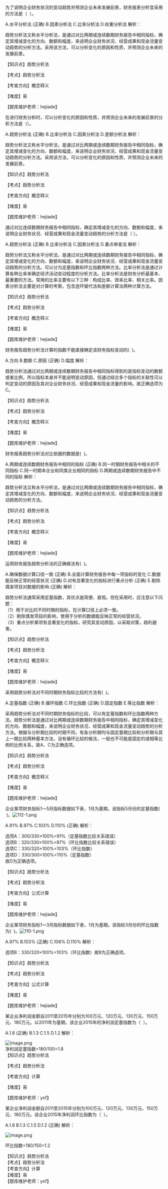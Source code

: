 <p>为了说明企业财务状况的变动趋势并预测企业未来发展前景，财务报表分析宜采用的方法是（ &nbsp;）。</p>
A.水平分析法  (正确)
B.因素分析法
C.比率分析法
D.权重分析法
解析：<p>趋势分析法又称水平分析法，是通过对比两期或连续数期财务报告中相同指标，确定其增减变化的方向、数额和幅度，来说明企业财务状况、经营成果和现金流量变动趋势的分析方法。采用该方法，可以分析变化的原因和性质，并预测企业未来的发展前景。</p><p>【知识点】趋势分析法</p><p>【考点】趋势分析法</p><p>【考查方向】概念释义</p><p>【难度】易</p><p>【题库维护老师：hejiade】</p>
<p>在进行财务分析时，可以分析变化的原因和性质，并预测企业未来的发展前景的分析方法是（）。</p>
A.趋势分析法  (正确)
B.比率分析法
C.因素分析法
D.差额分析法
解析：<p>趋势分析法又称水平分析法，是通过对比两期或连续数期财务报告中相同指标，确定其增减变化的方向、数额和幅度，来说明企业财务状况、经营成果和现金流量变动趋势的分析方法。采用该方法，可以分析变化的原因和性质，并预测企业未来的发展前景。</p><p>【知识点】趋势分析法</p><p>【考点】趋势分析法</p><p>【考查方向】概念释义</p><p>【难度】易</p><p>【题库维护老师：hejiade】</p>
<p>通过对比连续数期财务报告中相同指标，确定其增减变化的方向、数额和幅度，来说明企业财务状况、经营成果和现金流量变动趋势的分析方法是（ ）。</p>
A.趋势分析法  (正确)
B.比率分析法
C.因素分析法
D.重点审查法
解析：<p>趋势分析法又称水平分析法，是通过对比两期或连续数期财务报告中相同指标，确定其增减变化的方向、数额和幅度，来说明企业财务状况、经营成果和现金流量变动趋势的分析方法。可以分为定基指数和环比指数两种方法。比率分析法是通过计算各种比率来确定经济活动变动程度的分析方法。比率分析法是财务分析最基本、最重要的方法。常用的比率主要有以下三种：构成比率、效率比率、相关比率。因素分析法主要是对计算的考察，包含连环替代法和差额计算法两种计算方法。</p><p>【知识点】趋势分析法</p><p>【考点】趋势分析法</p><p>【考查方向】概念释义</p><p>【难度】易</p><p>【题库维护老师：hejiade】</p>
<p>财务报告趋势分析法计算的指数不能直接确定该财务指标变动的( &nbsp;)。</p>
A.方向
B.数额
C.原因  (正确)
D.幅度
解析：<p>趋势分析法通过对比两期或连续数期财务报告中相同指标得到的是指标变动的数额或者比例，所以指标本身并不能说明变动原因，但通过结合多个指标的关联性可以判定变动的原因及其对企业财务状况、经营成果和现金流量的影响。故正确选项为C。</p><p>【知识点】趋势分析法</p><p>【考点】趋势分析法</p><p>【考查方向】概念释义</p><p>【难度】易</p><p>【题库维护老师：hejiade】</p>
<p>财务报表趋势分析法对比依据的数据是( &nbsp;)。</p>
A.两期或连续数期财务报告中相同的指标  (正确)
B.同一时期财务报告中相关的不同指标
C.同一时期本企业和同类企业相同的指标
D.两期或连续数期财务报告中不同的指标
解析：<p>趋势分析法又称水平分析法，是通过对比两期或连续数期财务报告中相同指标，确定其增减变化的方向、数额和幅度，来说明企业财务状况、经营成果和现金流量变动趋势的分析方法。</p><p>【知识点】趋势分析法</p><p>【考点】趋势分析法</p><p>【考查方向】概念释义</p><p>【难度】易</p><p>【题库维护老师：hejiade】</p>
<p>运用财务报告趋势分析法的正确做法有( &nbsp;)。</p>
A.确保数据计算口径一致  (正确)
B.全面计算财务报告中每一项指标的变化
C.数据能反映正常的经营状况  (正确)
D.对有显著变化的指标进行重点分析  (正确)
E.剔除偶发项目对数据的影响  (正确)
解析：<p>趋势分析法通常采用定基指数，其优点是简便、直观。但在采用时，应注意以下问题：<br/>（1）用于对比的不同时期的指标，在计算口径上必须一致。<br/>（2）剔除偶发项目的影响，使用于分析的数据能反映正常的经营状况。<br/>（3）重点分析某项有显著变化的指标，研究其变动原因，以采取对策，趋利避害。</p><p>【知识点】趋势分析法</p><p>【考点】趋势分析法</p><p>【考查方向】概念释义</p><p>【难度】易</p><p>【题库维护老师：hejiade】</p>
<p>采用趋势分析法对不同时期财务指标比较的方法有( &nbsp;)。</p>
A.定基指数  (正确)
B.循环指数
C.环比指数  (正确)
D.固定指数
E.等比指数
解析：<p>采用趋势分析法对不同时期财务指标的比较，可以有定基指数和环比指数两种方法。趋势分析法是通过对比两期或连续数期财务报告中相同指标，确定其增减变化的方向、数额和幅度，来说明企业财务状况、经营成果和现金流量变动趋势的分析方法。根据与分析期比较的时期不同，有各分析期均与固定基期比较和分析期与其上一期比较两种基本方法，没有循环比较的做法，一般也不可能是固定的或相等比例的比例关系，故A、C为正确选项。</p><p>【知识点】趋势分析法</p><p>【考点】趋势分析法</p><p>【考查方向】概念释义</p><p>【难度】易</p><p>【题库维护老师：hejiade】</p>
<p>企业某项财务指标1～5月指标数据如下表，1月为基期。该指标5月份的定基指数( &nbsp;)。<img src="../一、趋势分析法_images/df8f55d9-c896-4359-b356-cc45dfa87dec.png" title="112-1.png"/></p>
A.91%
B.97%
C.103%
D.110%  (正确)
解析：<p>选项A：300/330×100%=91%（定基指数比较关系错误）<br/>选项B：320/330×100%=97%（环比指数比较关系错误）<br/>选项C：330/320×100%=103%（环比指数）<br/>选项D：330/300×100%=110%（定基指数）<br/>故D为正确选项。</p><p>【知识点】趋势分析法</p><p>【考点】趋势分析法</p><p>【考查方向】公式计算</p><p>【难度】易</p><p>【题库维护老师：hejiade】</p>
<p>企业某项财务指标1～3月指标数据如下表，1月为基期。该指标3月份的环比指数为( &nbsp;)。<img title="110-1.png" src="../一、趋势分析法_images/25dd547f-1564-499f-8681-974eef45b3a8.png"/></p>
A.97%
B.103%  (正确)
C.106%
D.110%
解析：<p>选项B：330/320×100%=103%（环比指数）故B为正确选项。</p><p>【知识点】趋势分析法</p><p>【考点】趋势分析法</p><p>【考查方向】公式计算</p><p>【难度】易</p><p>【题库维护老师：hejiade】</p>
<p>某企业净利润金额自2011至2015年分别为100万元、120万元、130万元、150万元、180万元。以2011年为基期，该企业2015年的净利润定基指数为（ &nbsp;）。</p>
A.1.8  (正确)
B.1.3
C.1.5
D.1.2
解析：<p><img src="../一、趋势分析法_images/6379376270779238915496790.png" alt="image.png"/><br/>净利润定基指数=180/100=1.8<br/>【知识点】趋势分析法</p><p>【考点】趋势分析法</p><p>【考查方向】计算</p><p>【难度】易</p><p>【题库维护老师：yxf】</p>
<p>某企业净利润金额自2011至2015年分别为100万元、120万元、130万元、150万元、180万元。该企业2015年净利润环比指数为（ &nbsp;）。</p>
A.1.8
B.1.3
C.1.5
D.1.2  (正确)
解析：<p><img src="../一、趋势分析法_images/6379376271201999657168734.png" alt="image.png"/><br/></p><p>环比指数=180/150=1.2</p><p>【知识点】趋势分析法<br/>【考点】趋势分析法<br/>【考查方向】计算<br/>【难度】易<br/>【题库维护老师：yxf】</p>
